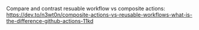 Compare and contrast resuable workflow vs composite actions: https://dev.to/n3wt0n/composite-actions-vs-reusable-workflows-what-is-the-difference-github-actions-11kd